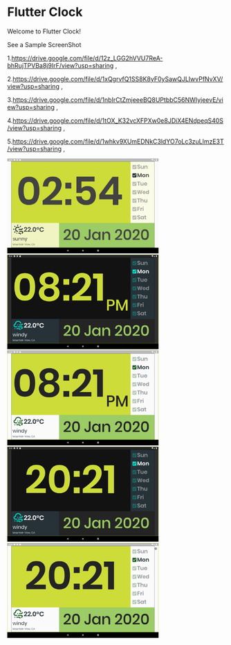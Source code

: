 # Flutter Clock

Welcome to Flutter Clock!

See a Sample ScreenShot 

1.https://drive.google.com/file/d/12z_LGG2hVVU7ReA-bhRujTPVBa8j9IrF/view?usp=sharing ,

2.https://drive.google.com/file/d/1xQgrvfQ1SS8K8yF0ySawQJLIwvPfNvXV/view?usp=sharing ,

3.https://drive.google.com/file/d/1nbIrCtZmjeeeBQ8UPtbbC56NWIyjeevE/view?usp=sharing ,

4.https://drive.google.com/file/d/1tOX_K32vcXFPXw0e8JDiX4ENdpeqS40S/view?usp=sharing ,

5.https://drive.google.com/file/d/1whkv9XUmEDNkC3ldYO7oLc3zuLlmzE3T/view?usp=sharing ,


<img src='digital_clock/flutterClockLight1.png' width='350'>

<img src='digital_clock/flutterClockDark1.png' width='350'>

<img src='digital_clock/flutterClockLight2.png' width='350'>

<img src='digital_clock/flutterClockDark2.png' width='350'>

<img src='digital_clock/flutterClockLight3.png' width='350'>
